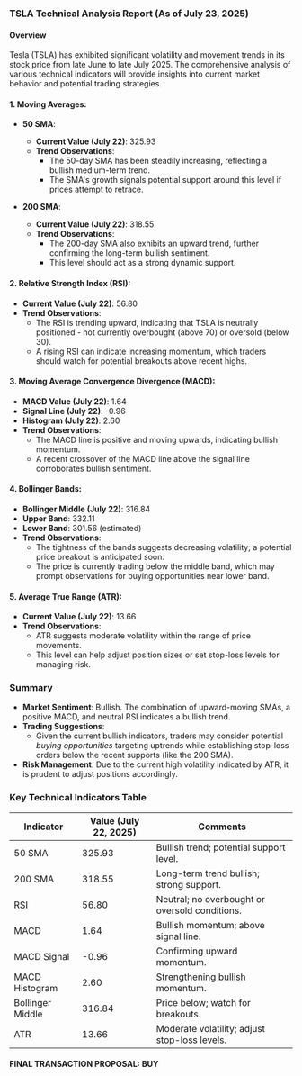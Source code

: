 ### TSLA Technical Analysis Report (As of July 23, 2025)

#### Overview
Tesla (TSLA) has exhibited significant volatility and movement trends in its stock price from late June to late July 2025. The comprehensive analysis of various technical indicators will provide insights into current market behavior and potential trading strategies.

#### 1. **Moving Averages**:
   - **50 SMA**: 
     - **Current Value (July 22)**: 325.93
     - **Trend Observations**:
       - The 50-day SMA has been steadily increasing, reflecting a bullish medium-term trend.
       - The SMA's growth signals potential support around this level if prices attempt to retrace.

   - **200 SMA**:
     - **Current Value (July 22)**: 318.55
     - **Trend Observations**:
       - The 200-day SMA also exhibits an upward trend, further confirming the long-term bullish sentiment.
       - This level should act as a strong dynamic support.

#### 2. **Relative Strength Index (RSI)**:
   - **Current Value (July 22)**: 56.80
   - **Trend Observations**:
     - The RSI is trending upward, indicating that TSLA is neutrally positioned - not currently overbought (above 70) or oversold (below 30).
     - A rising RSI can indicate increasing momentum, which traders should watch for potential breakouts above recent highs.

#### 3. **Moving Average Convergence Divergence (MACD)**:
   - **MACD Value (July 22)**: 1.64
   - **Signal Line (July 22)**: -0.96
   - **Histogram (July 22)**: 2.60
   - **Trend Observations**:
     - The MACD line is positive and moving upwards, indicating bullish momentum.
     - A recent crossover of the MACD line above the signal line corroborates bullish sentiment.

#### 4. **Bollinger Bands**:
   - **Bollinger Middle (July 22)**: 316.84
   - **Upper Band**: 332.11
   - **Lower Band**: 301.56 (estimated)
   - **Trend Observations**:
     - The tightness of the bands suggests decreasing volatility; a potential price breakout is anticipated soon.
     - The price is currently trading below the middle band, which may prompt observations for buying opportunities near lower band.

#### 5. **Average True Range (ATR)**:
   - **Current Value (July 22)**: 13.66
   - **Trend Observations**:
     - ATR suggests moderate volatility within the range of price movements.
     - This level can help adjust position sizes or set stop-loss levels for managing risk.

### Summary
- **Market Sentiment**: Bullish. The combination of upward-moving SMAs, a positive MACD, and neutral RSI indicates a bullish trend.
- **Trading Suggestions**:
  - Given the current bullish indicators, traders may consider potential *buying opportunities* targeting uptrends while establishing stop-loss orders below the recent supports (like the 200 SMA).
- **Risk Management**: Due to the current high volatility indicated by ATR, it is prudent to adjust positions accordingly.

### Key Technical Indicators Table

| Indicator                | Value (July 22, 2025) | Comments                                              |
|--------------------------|------------------------|-------------------------------------------------------|
| 50 SMA                   | 325.93                 | Bullish trend; potential support level.               |
| 200 SMA                  | 318.55                 | Long-term trend bullish; strong support.              |
| RSI                      | 56.80                  | Neutral; no overbought or oversold conditions.       |
| MACD                     | 1.64                   | Bullish momentum; above signal line.                  |
| MACD Signal              | -0.96                  | Confirming upward momentum.                           |
| MACD Histogram           | 2.60                   | Strengthening bullish momentum.                        |
| Bollinger Middle         | 316.84                 | Price below; watch for breakouts.                     |
| ATR                      | 13.66                  | Moderate volatility; adjust stop-loss levels.         |

#### FINAL TRANSACTION PROPOSAL: **BUY**